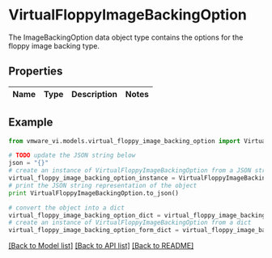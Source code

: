 # VirtualFloppyImageBackingOption

The ImageBackingOption data object type contains the options for the floppy image backing type. 

## Properties
Name | Type | Description | Notes
------------ | ------------- | ------------- | -------------

## Example

```python
from vmware_vi.models.virtual_floppy_image_backing_option import VirtualFloppyImageBackingOption

# TODO update the JSON string below
json = "{}"
# create an instance of VirtualFloppyImageBackingOption from a JSON string
virtual_floppy_image_backing_option_instance = VirtualFloppyImageBackingOption.from_json(json)
# print the JSON string representation of the object
print VirtualFloppyImageBackingOption.to_json()

# convert the object into a dict
virtual_floppy_image_backing_option_dict = virtual_floppy_image_backing_option_instance.to_dict()
# create an instance of VirtualFloppyImageBackingOption from a dict
virtual_floppy_image_backing_option_form_dict = virtual_floppy_image_backing_option.from_dict(virtual_floppy_image_backing_option_dict)
```
[[Back to Model list]](../README.md#documentation-for-models) [[Back to API list]](../README.md#documentation-for-api-endpoints) [[Back to README]](../README.md)


